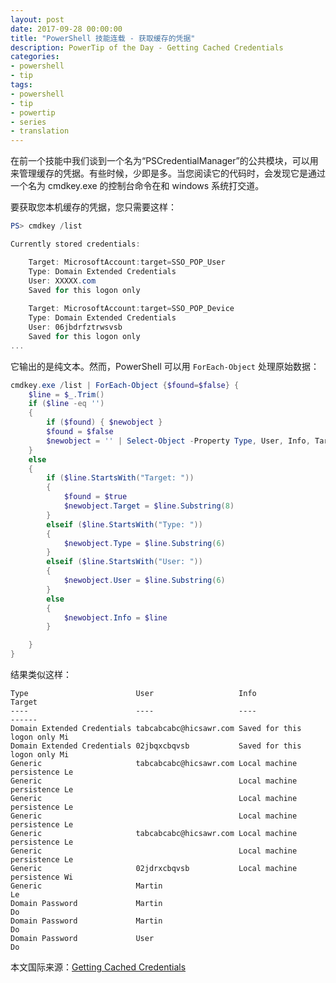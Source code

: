 ```yaml
---
layout: post
date: 2017-09-28 00:00:00
title: "PowerShell 技能连载 - 获取缓存的凭据"
description: PowerTip of the Day - Getting Cached Credentials
categories:
- powershell
- tip
tags:
- powershell
- tip
- powertip
- series
- translation
---
```

在前一个技能中我们谈到一个名为“PSCredentialManager”的公共模块，可以用来管理缓存的凭据。有些时候，少即是多。当您阅读它的代码时，会发现它是通过一个名为 cmdkey.exe 的控制台命令在和 windows 系统打交道。

要获取您本机缓存的凭据，您只需要这样：

```powershell
PS> cmdkey /list

Currently stored credentials:

    Target: MicrosoftAccount:target=SSO_POP_User
    Type: Domain Extended Credentials
    User: XXXXX.com
    Saved for this logon only
    
    Target: MicrosoftAccount:target=SSO_POP_Device
    Type: Domain Extended Credentials
    User: 06jbdrfztrwsvsb
    Saved for this logon only 
...
```

它输出的是纯文本。然而，PowerShell 可以用 `ForEach-Object` 处理原始数据：

```powershell
cmdkey.exe /list | ForEach-Object {$found=$false} {
    $line = $_.Trim()
    if ($line -eq '') 
    {
        if ($found) { $newobject }
        $found = $false
        $newobject = '' | Select-Object -Property Type, User, Info, Target
    }
    else
    {
        if ($line.StartsWith("Target: "))
        {
            $found = $true
            $newobject.Target = $line.Substring(8)
        }
        elseif ($line.StartsWith("Type: "))
        {
            $newobject.Type = $line.Substring(6)
        }
        elseif ($line.StartsWith("User: "))
        {
            $newobject.User = $line.Substring(6)
        }
        else
        {
            $newobject.Info = $line
        }

    }
}
```

结果类似这样：
     
    Type                        User                   Info                      Target
    ----                        ----                   ----                      ------
    Domain Extended Credentials tabcabcabc@hicsawr.com Saved for this logon only Mi
    Domain Extended Credentials 02jbqxcbqvsb           Saved for this logon only Mi
    Generic                     tabcabcabc@hicsawr.com Local machine persistence Le
    Generic                                            Local machine persistence Le
    Generic                                            Local machine persistence Le
    Generic                                            Local machine persistence Le
    Generic                     tabcabcabc@hicsawr.com Local machine persistence Le
    Generic                                            Local machine persistence Le
    Generic                     02jdrxcbqvsb           Local machine persistence Wi
    Generic                     Martin                                           Le
    Domain Password             Martin                                           Do
    Domain Password             Martin                                           Do
    Domain Password             User                                             Do

<!--more-->
本文国际来源：[Getting Cached Credentials](http://community.idera.com/powershell/powertips/b/tips/posts/getting-cached-credentials)

